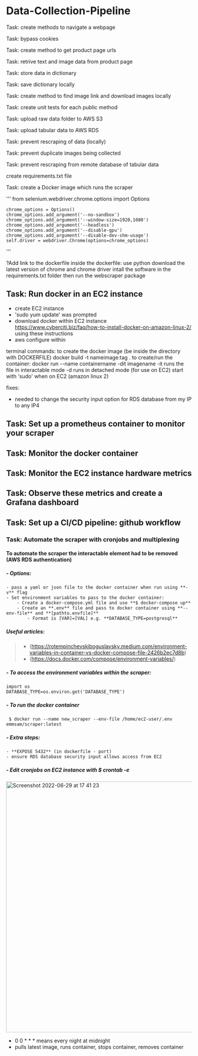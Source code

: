 # Data-Collection-Pipeline

Task: create methods to navigate a webpage

Task: bypass cookies 

Task: create method to get product page urls 

Task: retrive text and image data from product page 

Task: store data in dictionary 

Task: save dictionary locally 

Task: create method to find image link and download images locally 

Task: create unit tests for each public method 

Task: upload raw data folder to AWS S3

Task: upload tabular data to AWS RDS

Task: prevent rescraping of data (locally)

Task: prevent duplicate images being collected 

Task: prevent rescraping from remote database of tabular data 

create requirements.txt file

Task: create a Docker image which runs the scraper 

'''
from selenium.webdriver.chrome.options import Options

    chrome_options = Options()
    chrome_options.add_argument('--no-sandbox')
    chrome_options.add_argument('--window-size=1920,1080')
    chrome_options.add_argument('--headless')
    chrome_options.add_argument('--disable-gpu')
    chrome_options.add_argument('--disable-dev-shm-usage') 
    self.driver = webdriver.Chrome(options=chrome_options)

'''

?Add link to the dockerfile 
inside the dockerfile: 
    use python 
    download the latest version of chrome and chrome driver 
    intall the software in the requirements.txt folder 
    then run the webscraper package

## Task: Run docker in an EC2 instance 

- create EC2 instance 
- 'sudo yum update' was prompted 
- download docker within EC2 instance https://www.cyberciti.biz/faq/how-to-install-docker-on-amazon-linux-2/ using these instructions 
- aws configure within 

terminal commands: 
to create the docker image (be inside the directory with DOCKERFILE)
    docker build -t nameimage:tag .
to create/run the container:
    docker run --name containername -dit imagename
-it runs the file in interactable mode
-d runs in detached mode (for use on EC2)
start with 'sudo' when on EC2 (amazon linux 2)

fixes: 
- needed to change the security input option for RDS database from my IP to any IP4

## Task: Set up a prometheus container to monitor your scraper


## Task: Monitor the docker container 


## Task: Monitor the EC2 instance hardware metrics 


## Task: Observe these metrics and create a Grafana dashboard


## Task: Set up a CI/CD pipeline: github workflow 


### Task: Automate the scraper with cronjobs and multiplexing
#### To automate the scraper the interactable element had to be removed (AWS RDS authentication)
##### - Options:
    - pass a yaml or json file to the docker container when run using **-v** flag 
    - Set environment variables to pass to the docker container: 
        - Create a docker-compose.yml file and use **$ docker-compose up**
        - Create an **.env** file and pass to docker container using **--env-file** and **[pathto.envfile]**
            - Format is [VAR]=[VAL] e.g. **DATABASE_TYPE=postgresql**
##### Useful articles:
> - (https://rotempinchevskiboguslavsky.medium.com/environment-variables-in-container-vs-docker-compose-file-2426b2ec7d8b)
> - (https://docs.docker.com/compose/environment-variables/)

##### - To access the environment variables within the scraper:

```
import os
DATABASE_TYPE=os.environ.get('DATABASE_TYPE')
```
##### - To run the docker container
```
 $ docker run --name new_scraper --env-file /home/ec2-user/.env emmsam/scraper:latest
```
##### - Extra steps:
    - **EXPOSE 5432** (in dockerfile - port)
    - ensure RDS database security input allows access from EC2

##### - Edit cronjobs on EC2 instance with **$ crontab -e**
<img width="680" alt="Screenshot 2022-06-29 at 17 41 23" src="https://user-images.githubusercontent.com/100299675/176490853-faf1559c-2c86-4fa9-a18f-4c396e7f2c1a.png">
 
 - 0 0 * * * means every night at midnight
 - pulls latest image, runs container, stops container, removes container 
